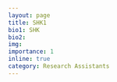 ```yaml
---
layout: page
title: SHK1
bio1: SHK
bio2: 
img: 
importance: 1
inline: true
category: Research Assistants
---
```


